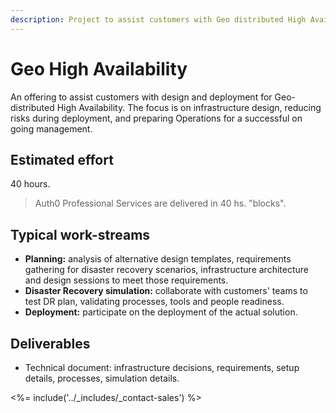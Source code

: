 ```yaml
---
description: Project to assist customers with Geo distributed High Availability.
---
```


# Geo High Availability

An offering to assist customers with design and deployment for Geo-distributed High Availability. The focus is on infrastructure design, reducing risks during deployment, and preparing Operations for a successful on going management.

## Estimated effort

40 hours.

> Auth0 Professional Services are delivered in 40 hs. "blocks".

## Typical work-streams

* **Planning:** analysis of alternative design templates, requirements gathering for disaster recovery scenarios,  infrastructure architecture and design sessions to meet those requirements.
* **Disaster Recovery simulation:** collaborate with customers' teams to test DR plan, validating processes, tools and people readiness.
* **Deployment:** participate on the deployment of the actual solution.

## Deliverables

* Technical document: infrastructure decisions, requirements, setup details, processes, simulation details.

<%= include('../_includes/_contact-sales') %>

